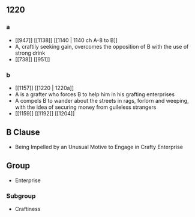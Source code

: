 ## 1220
### a
- [[947]] [[1138]] [[1140 | 1140 ch A-8 to B]] 
- A, craftily seeking gain, overcomes the opposition of B with the use of strong drink
- [[738]] [[951]] 

### b
- [[1157]] [[1220 | 1220a]] 
- A is a grafter who forces B to help him in his grafting enterprises
- A compels B to wander about the streets in rags, forlorn and weeping, with the idea of securing money from guileless strangers
- [[1159]] [[1192]] [[1204]] 

## B Clause
- Being Impelled by an Unusual Motive to Engage in Crafty Enterprise

## Group
- Enterprise

### Subgroup
- Craftiness


